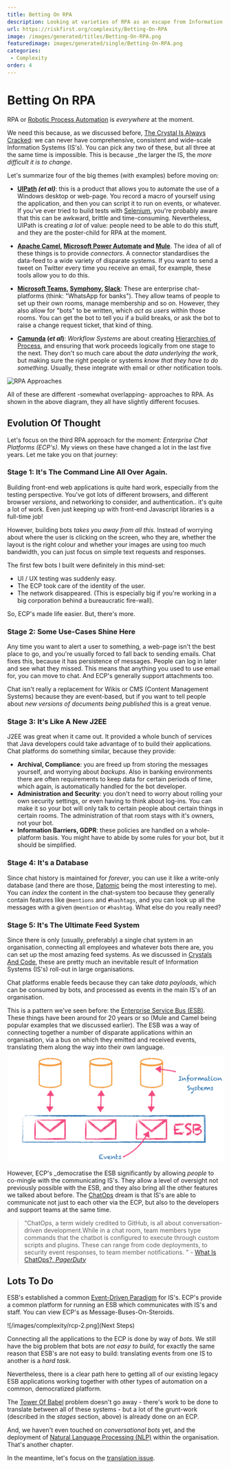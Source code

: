 ```yaml
---
title: Betting On RPA
description: Looking at varieties of RPA as an escape from Information Sytsem incompatibility.
url: https://riskfirst.org/complexity/Betting-On-RPA
image: /images/generated/titles/Betting-On-RPA.png
featuredimage: images/generated/single/Betting-On-RPA.png
categories:
 - Complexity
order: 4
---
```


# Betting On RPA

RPA or [Robotic Process Automation](https://en.wikipedia.org/wiki/Robotic_process_automation) is _everywhere_ at the moment.  

We need this because, as we discussed before, [The Crystal Is Always Cracked](Crystals-And-Code.md):  we can never have comprehensive, consistent and wide-scale Information Systems (IS's).   You can pick any two of these, but all three at the same time is impossible.  This is because _the larger the IS, the _more difficult it is to change_.

Let's summarize four of the big themes (with examples) before moving on:

- **[UIPath](https://www.uipath.com) _(et al)_**:  this is a product that allows you to automate the use of a Windows desktop or web-page.  You record a macro of yourself using the application, and then you can script it to run on events, or whatever.  If you've ever tried to build tests with [Selenium](), you're probably aware that this can be awkward, brittle and time-consuming.   Nevertheless, UIPath is creating _a lot_ of value:  people need to be able to do this stuff, and they are the poster-child for RPA at the moment.

- **[Apache Camel](http://camel.apache.org), [Microsoft Power Automate](https://us.flow.microsoft.com/en-us/) and [Mule](https://www.mulesoft.com)**.  The idea of all of these things is to provide _connectors_.  A connector standardises the data-feed to a wide variety of disparate systems.   If you want to send a tweet on Twitter every time you receive an email, for example, these tools allow you to do this.

- **[Microsoft Teams](https://products.office.com/en-US/microsoft-teams/group-chat-software), [Symphony](https://symphony.com), [Slack](https://slack.com)**:  These are enterprise chat-platforms (think: "WhatsApp for banks"). They allow teams of people to set up their own rooms, manage membership and so on.  However, they also allow for "bots" to be written, which _act as users_ within those rooms.  You can get the bot to tell you if a build breaks, or ask the bot to raise a change request ticket, that kind of thing.

- **[Camunda](https://camunda.com/download/) (_et al_)**: _Workflow Systems_ are about creating [Hierarchies of Process](Towers-Of-Abstraction#hierarchies-of-process), and ensuring that work proceeds logically from one stage to the next.  They don't so much care about the _data underlying the work_, but making sure the right people or systems _know that they have to do something_.  Usually, these integrate with email or other notification tools.

![RPA Approaches](/images/complexity-rpa/1.png)

All of these are different -somewhat overlapping- approaches to RPA.  As shown in the above diagram, they all have slightly different focuses. 

## Evolution Of Thought

Let's focus on the third RPA approach for the moment:  _Enterprise Chat Platforms (ECP's)_.  My views on these have changed a lot in the last five years.  Let me take you on that journey:

### Stage 1:  It's The Command Line All Over Again.

Building front-end web applications is quite hard work, especially from the testing perspective.   You've got lots of different browsers, and different browser _versions_, and networking to consider, and authentication.. it's quite a lot of work.  Even just keeping up with front-end Javascript libraries is a full-time job!

However, building bots _takes you away from all this_.  Instead of worrying about where the user is clicking on the screen, who they are, whether the layout is the right colour and whether your images are using too much bandwidth, you can just focus on simple text requests and responses.

The first few bots I built were definitely in this mind-set:  

 - UI / UX testing was suddenly easy.  
 - The ECP took care of the identity of the user.
 - The network disappeared.  (This is especially big if you're working in a big corporation behind a bureaucratic fire-wall).

So, ECP's made life easier.   But, there's more.

### Stage 2:  Some Use-Cases Shine Here

Any time you want to alert a user to something, a web-page isn't the best place to go, and you're usually forced to fall back to sending emails.   Chat fixes this, because it has persistence of messages.  People can log in later and see what they missed.   This means that anything you used to use email for, you can move to chat.  And ECP's generally support attachments too.

Chat isn't really a replacement for Wikis or CMS (Content Management Systems) because they are event-based, but if you want to tell people about _new versions of documents being published_ this is a great venue.

### Stage 3:  It's Like A New J2EE

J2EE was great when it came out.  It provided a whole bunch of services that Java developers could take advantage of to build their applications.   
Chat platforms do something similar, because they provide:

- **Archival, Compliance**:  you are freed up from storing the messages yourself, and worrying about _backups_.  Also in banking environments there are often requirements to keep data for certain periods of time, which again, is automatically handled for the bot developer.
- **Administration and Security**:  you don't need to worry about rolling your own security settings, or even having to think about log-ins.  You can make it so your bot will only talk to certain people about certain things in certain rooms.  The administration of that room stays with it's owners, not your bot.
- **Information Barriers, GDPR**: these policies are handled on a whole-platform basis.  You might have to abide by some rules for your bot, but it should be simplified.

### Stage 4:  It's a Database

Since chat history is maintained for _forever_, you can use it like a write-only database (and there are those, [Datomic]() being the most interesting to me).  You can _index_ the content in the chat-system too because they generally contain features like `@mentions` and `#hashtags`, and you can look up all the messages with a given `@mention` or `#hashtag`.  What else do you really need?

### Stage 5:  It's The Ultimate Feed System

Since there is only (usually, preferably) a single chat system in an organisation, connecting all employees and whatever bots there are, you can set up the most amazing feed systems.  As we discussed in [Crystals And Code](Crystals-And-Code.md), these are pretty much an inevitable result of Information Systems (IS's) roll-out in large organisations.

Chat platforms enable feeds because they can take _data payloads_, which can be consumed by bots, and processed as events in the main IS's of an organisation.

This is a pattern we've seen before:  the [Enterprise Service Bus (ESB)](https://en.wikipedia.org/wiki/Enterprise_service_bus).  These things have been around for 20 years or so (Mule and Camel being popular examples that we discussed earlier).  The ESB was a way of connecting together a number of disparate applications within an organisation, via a bus on which they emitted and received events, translating them along the way into their own language.

![Enterprise Service Bus](/images/complexity/esb.png)

However, ECP's _democratise the ESB significantly by allowing _people_ to co-mingle with the communicating IS's.  They allow a level of oversight not previously possible with the ESB, and they also bring all the other features we talked about before.   The [ChatOps](https://www.pagerduty.com/blog/what-is-chatops/) dream is that IS's are able to communicate not just to each other via the ECP, but also to the developers and support teams at the same time.

> "ChatOps, a term widely credited to GitHub, is all about conversation-driven development.While in a chat room, team members type commands that the chatbot is configured to execute through custom scripts and plugins. These can range from code deployments, to security event responses, to team member notifications. " - [What Is ChatOps?, _PagerDuty_](https://www.pagerduty.com/blog/what-is-chatops/)

## Lots To Do

ESB's established a common [Event-Driven Paradigm](https://en.wikipedia.org/wiki/Event-driven_architecture) for IS's.  ECP's provide a common platform for running an ESB which communicates with IS's and staff.  You can view ECP's as Message-Buses-On-Steroids.  

![/images/complexity/rcp-2.png](Next Steps)

Connecting all the applications to the ECP is done by way of _bots_.  We still have the big problem that bots are _not easy to build_, for exactly the same reason that ESB's are not easy to build:  translating events from one IS to another is a _hard task_.  

Nevertheless, there is a clear path here to getting all of our existing legacy ESB applications working together with other types of automation on a common, democratized platform.

The [Tower Of Babel](Towers-Of-Abstraction.md) problem doesn't go away - there's work to be done to translate between all of these systems - but a lot of the grunt-work (described in the _stages_ section, above) is already done on an ECP.

And, we haven't even touched on _conversational bots_ yet, and the deployment of [Natural Language Processing (NLP)]() within the organisation.  That's another chapter.

In the meantime, let's focus on the [translation issue](Introducing-Same.md).


